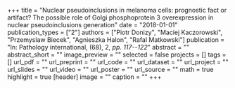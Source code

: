 +++
title = "Nuclear pseudoinclusions in melanoma cells: prognostic fact or artifact? The possible role of Golgi phosphoprotein 3 overexpression in nuclear pseudoinclusions generation"
date = "2018-01-01"
publication_types = ["2"]
authors = ["Piotr Donizy", "Maciej Kaczorowski", "Przemyslaw Biecek", "Agnieszka Halon", "Rafal Matkowski"]
publication = "In: Pathology international, (68), 2, _pp. 117--122_"
abstract = ""
abstract_short = ""
image_preview = ""
selected = false
projects = []
tags = []
url_pdf = ""
url_preprint = ""
url_code = ""
url_dataset = ""
url_project = ""
url_slides = ""
url_video = ""
url_poster = ""
url_source = ""
math = true
highlight = true
[header]
image = ""
caption = ""
+++
